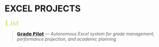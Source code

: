 # EXCEL PROJECTS
[<img src=./images/cw_list.png height=20>](./tree/main/Grade_Pilot)

> [**𝗚𝗿𝗮𝗱𝗲 𝗣𝗶𝗹𝗼𝘁**](./tree/main/Grade_Pilot) _— Autonomous Excel system for grade management, performance projection, and academic planning_
